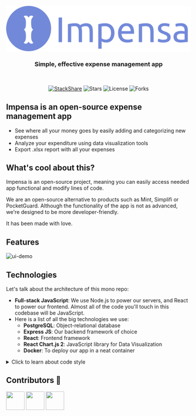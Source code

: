<p align="center">
  <a href="https://impensa.sgf.lt/">
  <img src="./public/assets/images/logo-readme.svg" />
    </a>
</p>

<div align="center">

### Simple, effective expense management app

<br/>

[![StackShare](http://img.shields.io/badge/tech-stack-0690fa.svg?style=flat)](https://stackshare.io/impensa/impensa)
![Stars](https://img.shields.io/github/stars/richard96292/impensa.svg)
![License](https://img.shields.io/github/license/richard96292/impensa.svg)
![Forks](https://img.shields.io/github/forks/richard96292/impensa.svg)

</div>

## Impensa is an open-source expense management app

- See where all your money goes by easily adding and categorizing new expenses
- Analyze your expenditure using data visualization tools
- Export .xlsx report with all your expenses

## What's cool about this?

Impensa is an open-source project, meaning you can easily access needed app functional and modify lines of code.

We are an open-source alternative to products such as Mint, Simplifi or PocketGuard. Although the functionality of the app is not as advanced, we're designed to be more developer-friendly.

It has been made with love.

## Features

![ui-demo](./public/assets/images/UI-demo.gif)

## Technologies

Let's talk about the architecture of this mono repo:

- **Full-stack JavaScript**: We use Node.js to power our servers, and React to power our frontend. Almost all of the code you'll touch in this codebase will be JavaScript.
- Here is a list of all the big technologies we use:
  - **PostgreSQL**: Object-relational database
  - **Express JS**: Our backend framework of choice
  - **React**: Frontend framework
  - **React Chart.js 2**: JavaScript library for Data Visualization
  - **Docker**: To deploy our app in a neat container

<details>
  <summary>Click to learn about code style</summary>

## Code Style

We run Prettier on-commit, which means you can write code in whatever style you want and it will be automatically formatted according to the common style when you run `git commit`. We also have ESLint set up, although we've disabled all stylistic rules since Prettier takes care of those.

</details>

## Contributors 👑

<a href="https://github.com/tmneth"><img src="https://avatars.githubusercontent.com/u/80415416?s=400&u=f561810823dc78213f14431aae7f2bd119a4ed90&v=4" width="50" height="50" alt=""/></a> <a href="https://github.com/richard96292"><img src="https://avatars.githubusercontent.com/u/68248740?v=4" width="50" height="50" alt=""/></a> <a href="https://github.com/tomas6446"><img src="https://avatars.githubusercontent.com/u/77100735?v=4" width="50" height="50" alt=""/></a>
